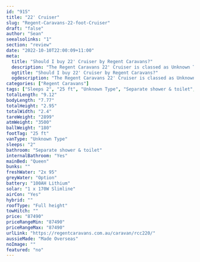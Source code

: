```yaml
---
id: "915"
title: "22' Cruiser"
slug: "Regent-Caravans-22-foot-Cruiser"
draft: "false"
author: "Sean"
seealsolinks: "1"
section: "review"
date: "2022-10-10T22:00:09+11:00"
meta:
  title: "Should I buy 22' Cruiser by Regent Caravans?"
  description: "The Regent Caravans 22' Cruiser is classed as Unknown Type, and sleeps 2 people. It is Made Overseas and comes in at 25 ft. It generally has Separate shower & toilet."
  ogtitle: "Should I buy 22' Cruiser by Regent Caravans?"
  ogdescription: "The Regent Caravans 22' Cruiser is classed as Unknown Type, and sleeps 2 people. It is Made Overseas and comes in at 25 ft. It generally has Separate shower & toilet."
categories: ["Regent Caravans"]
tags: ["Sleeps 2", "25 ft", "Unknown Type", "Separate shower & toilet", "Full height", "80 - 100k", "Made Overseas"]
totalLength: "9.12"
bodyLength: "7.77"
totalHeight: "2.95"
totalWidth: "2.4"
tareWeight: "2899"
atmWeight: "3500"
ballWeight: "180"
footTag: "25 ft"
vanType: "Unknown Type"
sleeps: "2"
bathroom: "Separate shower & toilet"
internalBathroom: "Yes"
mainBed: "Queen"
bunks: ""
freshWater: "2x 95"
greyWater: "Option"
battery: "100AH Lithium"
solar: "1 x 170W Slimline"
airCon: "Yes"
hybrid: ""
roofType: "Full height"
towHitch: ""
price: "87490"
priceRangeMin: "87490"
priceRangeMax: "87490"
urlLink: "https://regentcaravans.com.au/caravan/rcc220/"
aussieMade: "Made Overseas"
noImage: ""
featured: "no"
---
```

